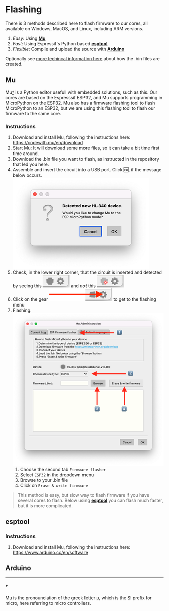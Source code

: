 # Flashing
There is 3 methods described here to flash firmware to our cores, all available on Windows, MacOS, and Linux, including ARM versions.

1. _Easy_: Using [__Mu__](#Mu "Goto Mu instructions")
2. _Fast_: Using Espressif's Python based [__esptool__](#esptool "Goto esptool instructions")
3. _Flexible_: Compile and upload the source with [__Arduino__](#Arduino  "Goto Arduino instructions")

Optionally see [more techincal information here](TECHNICAL.md) about how the .bin files are created.

## Mu
Mu[†](#†) is a Python editor usefull with embedded solutions, such as this. Our cores are based on the Espresssif ESP32, and Mu supports programming in MicroPython on the ESP32. Mu also has a firmware flashing tool to flash MicroPython to an ESP32, but we are using this flashing tool to flash our firmware to the same core.

### Instructions
1. Download and install Mu, following the instructions here: https://codewith.mu/en/download
2. Start Mu: It will download some more files, so it can take a bit time first time around.
3. Download the .bin file you want to flash, as instructed in the repository that led you here.
4. Assemble and insert the circuit into a USB port. Click :ok:, if the message below occurs.![Detected](images/detected.png "Detected")
5. Check, in the lower right corner, that the circuit is inserted and detected by seeing this ![Inserted](images/inserted.png "Inserted") and _not_ this ![Not Inserted](images/not-inserted.png "Not Inserted")
6. Click on the gear ![Gear](images/gear.png "Gear") to get to the flashing menu
7. Flashing:![M flashing](images/mu-flashing.png "Mu flashing")
   1. Choose the second tab `Firmware flasher`
   2. Select `ESP32` in the dropdown menu
   3. Browse to your .bin file
   4. Click on `Erase & write firmware`

> This method is easy, but slow way to flash firmware if you have several cores to flash. Below using [__esptool__](#esptool "Goto esptool instructions") you can flash much faster, but it is more complicated.

## esptool

### Instructions
1. Download and install Mu, following the instructions here: https://www.arduino.cc/en/software

## Arduino




- - - -
#### † 
Mu is the pronounciation of the greek letter μ, which is the SI prefix for micro, here referring to micro controllers.
